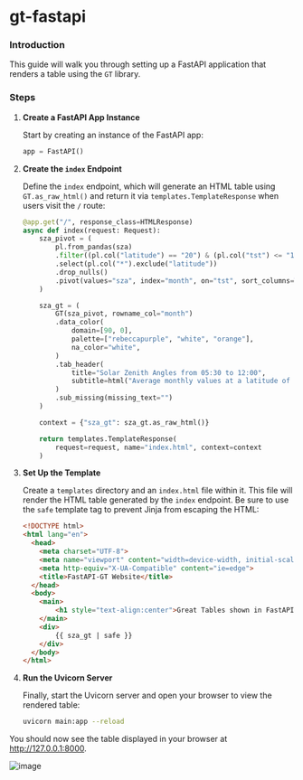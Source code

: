 # gt-fastapi

### Introduction

This guide will walk you through setting up a FastAPI application that renders a table using the `GT` library.

### Steps

1. **Create a FastAPI App Instance**

   Start by creating an instance of the FastAPI app:

   ```python
   app = FastAPI()
   ```

2. **Create the `index` Endpoint**

    Define the `index` endpoint, which will generate an HTML table using `GT.as_raw_html()` and return it via `templates.TemplateResponse` when users visit the `/` route:

   ```python
   @app.get("/", response_class=HTMLResponse)
   async def index(request: Request):
       sza_pivot = (
           pl.from_pandas(sza)
           .filter((pl.col("latitude") == "20") & (pl.col("tst") <= "1200"))
           .select(pl.col("*").exclude("latitude"))
           .drop_nulls()
           .pivot(values="sza", index="month", on="tst", sort_columns=True)
       )

       sza_gt = (
           GT(sza_pivot, rowname_col="month")
           .data_color(
               domain=[90, 0],
               palette=["rebeccapurple", "white", "orange"],
               na_color="white",
           )
           .tab_header(
               title="Solar Zenith Angles from 05:30 to 12:00",
               subtitle=html("Average monthly values at a latitude of 20&deg;N."),
           )
           .sub_missing(missing_text="")
       )

       context = {"sza_gt": sza_gt.as_raw_html()}

       return templates.TemplateResponse(
           request=request, name="index.html", context=context
       )
   ```

3. **Set Up the Template**

   Create a `templates` directory and an `index.html` file within it. This file will render the HTML table generated by the `index` endpoint. Be sure to use the `safe` template tag to prevent Jinja from escaping the HTML:

   ```html
   <!DOCTYPE html>
   <html lang="en">
     <head>
       <meta charset="UTF-8">
       <meta name="viewport" content="width=device-width, initial-scale=1.0">
       <meta http-equiv="X-UA-Compatible" content="ie=edge">
       <title>FastAPI-GT Website</title>
     </head>
     <body>
       <main>
           <h1 style="text-align:center">Great Tables shown in FastAPI</h1>  
       </main>
       <div>
           {{ sza_gt | safe }}
       </div>
     </body>
   </html>
   ```

4. **Run the Uvicorn Server**

   Finally, start the Uvicorn server and open your browser to view the rendered table:

   ```bash
   uvicorn main:app --reload
   ```
   
You should now see the table displayed in your browser at http://127.0.0.1:8000.

![image](https://github.com/user-attachments/assets/4b059028-ea15-4ee5-a41e-279bb2aad058)

   

